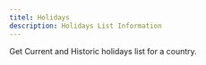 ```yaml
---
titel: Holidays
description: Holidays List Information
---
```

Get Current and Historic holidays list for a country.
